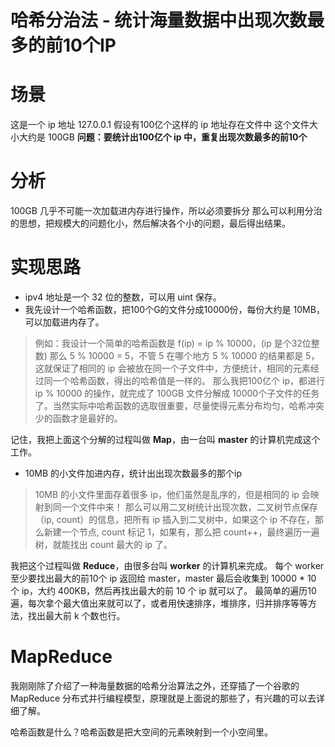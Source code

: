 # 哈希分治法 - 统计海量数据中出现次数最多的前10个IP



# 场景

这是一个 ip 地址 127.0.0.1
 假设有100亿个这样的 ip 地址存在文件中
 这个文件大小大约是 100GB
 **问题：要统计出100亿个 ip 中，重复出现次数最多的前10个**

# 分析

100GB 几乎不可能一次加载进内存进行操作，所以必须要拆分
 那么可以利用分治的思想，把规模大的问题化小，然后解决各个小的问题，最后得出结果。

# 实现思路

- ipv4 地址是一个 32 位的整数，可以用 uint 保存。
- 我先设计一个哈希函数，把100个G的文件分成10000份，每份大约是 10MB，可以加载进内存了。

> 例如：我设计一个简单的哈希函数是 f(ip) = ip % 10000，(ip 是个32位整数)
>  那么 5 % 10000 = 5，不管 5 在哪个地方 5 % 10000 的结果都是 5，这就保证了相同的 ip 会被放在同一个子文件中，方便统计，相同的元素经过同一个哈希函数，得出的哈希值是一样的。
>  那么我把100亿个 ip，都进行 ip % 10000 的操作，就完成了 100GB 文件分解成 10000个子文件的任务了。当然实际中哈希函数的选取很重要，尽量使得元素分布均匀，哈希冲突少的函数才是最好的。

记住，我把上面这个分解的过程叫做 **Map**，由一台叫 **master** 的计算机完成这个工作。

- 10MB 的小文件加进内存，统计出出现次数最多的那个ip

> 10MB 的小文件里面存着很多 ip，他们虽然是乱序的，但是相同的 ip 会映射到同一个文件中来！
>  那么可以用二叉树统计出现次数，二叉树节点保存（ip, count）的信息，把所有 ip 插入到二叉树中，如果这个 ip 不存在，那么新建一个节点, count 标记 1，如果有，那么把 count++，最终遍历一遍树，就能找出 count 最大的 ip 了。

我把这个过程叫做 **Reduce**，由很多台叫 **worker** 的计算机来完成。
 每个 worker 至少要找出最大的前10个 ip 返回给 master，master 最后会收集到 10000 * 10 个 ip，大约 400KB，然后再找出最大的前 10 个 ip 就可以了。
 最简单的遍历10遍，每次拿个最大值出来就可以了，或者用快速排序，堆排序，归并排序等等方法，找出最大前 k 个数也行。

# MapReduce

我刚刚除了介绍了一种海量数据的哈希分治算法之外，还穿插了一个谷歌的 MapReduce 分布式并行编程模型，原理就是上面说的那些了，有兴趣的可以去详细了解。

哈希函数是什么？哈希函数是把大空间的元素映射到一个小空间里。



